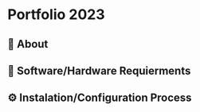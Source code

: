 # Portfolio 2023
## 📄 About
## 🔧 Software/Hardware Requierments
## ⚙️ Instalation/Configuration Process
